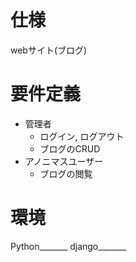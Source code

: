 # 仕様
webサイト(ブログ)

# 要件定義
* 管理者
    * ログイン, ログアウト
    * ブログのCRUD
* アノニマスユーザー
    * ブログの閲覧

# 環境
Python_______
django_______
